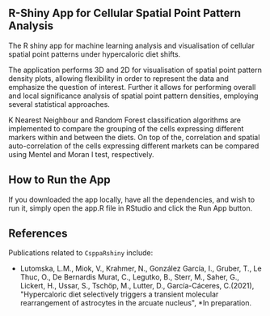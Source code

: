 ## R-Shiny App for Cellular Spatial Point Pattern Analysis
The R shiny app for machine learning analysis and visualisation of cellular spatial point patterns under hypercaloric diet shifts.

The application performs 3D and 2D for visualisation of spatial point pattern density plots, allowing flexibility in order to represent the data and emphasize the question of interest. Further it allows for performing overall and local significance analysis of spatial point pattern densities, employing several statistical approaches.

K Nearest Neighbour and Random Forest classification algorithms are implemented to compare the grouping of the cells expressing different markers within and between the diets. On top of the, correlation and spatial auto-correlation of the cells expressing different markets can be compared using Mentel and Moran I test, respectively.

## How to Run the App
If you downloaded the app locally, have all the dependencies, and wish to run it, simply open the app.R file in RStudio and click the Run App button.

## References

Publications related to `CsppaRshiny` include:

- Lutomska, L.M., Miok, V., Krahmer, N., González García, I., Gruber, T., Le Thuc, O., De Bernardis Murat, C., Legutko, B., Sterr, M., Saher, G., Lickert, H., Ussar, S., Tschöp, M., Lutter, D., García-Cáceres, C.(2021), "Hypercaloric diet selectively triggers a transient molecular rearrangement of astrocytes in the arcuate nucleus", *In preparation.

